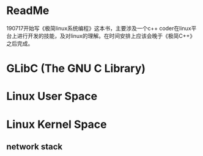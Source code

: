 

# ReadMe

190717开始写《极简linux系统编程》这本书，主要涉及一个c++ coder在linux平台上进行开发的技能，及对linux的理解。在时间安排上应该会晚于《极简C++》之后完成。



# GLibC (The GNU C Library)



# Linux User Space



# Linux Kernel Space



## network stack

